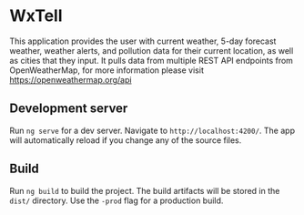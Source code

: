 # WxTell

This application provides the user with current weather, 5-day forecast weather, weather alerts, and pollution data for their current location, as well as cities that they input. It pulls data from multiple REST API endpoints from OpenWeatherMap, for more information please visit https://openweathermap.org/api

## Development server

Run `ng serve` for a dev server. Navigate to `http://localhost:4200/`. The app will automatically reload if you change any of the source files.

## Build

Run `ng build` to build the project. The build artifacts will be stored in the `dist/` directory. Use the `-prod` flag for a production build.

